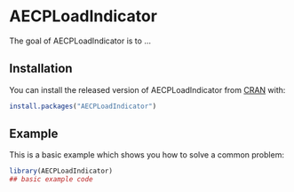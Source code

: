 # AECPLoadIndicator

The goal of AECPLoadIndicator is to ...

## Installation

You can install the released version of AECPLoadIndicator from [CRAN](https://CRAN.R-project.org) with:

``` r
install.packages("AECPLoadIndicator")
```

## Example

This is a basic example which shows you how to solve a common problem:

``` r
library(AECPLoadIndicator)
## basic example code
```

